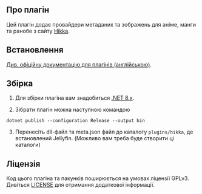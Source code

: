 ## Про плагін

Цей плагін додає провайдери метаданих та зображень для аніме, манги та ранобе з сайту [Hikka](https://hikka.io/).

## Встановлення

[Див. офіційну документацію для плагінів (англійською)](https://jellyfin.org/docs/general/server/plugins/index.html#installing).

## Збірка

1. Для збірки плагіна вам знадобиться [.NET 8.x](https://dotnet.microsoft.com/download/dotnet/8.0).

2. Зібрати плагін можна наступною командою

```
dotnet publish --configuration Release --output bin
```

3. Перенесіть dll-файл та meta.json файл до каталогу `plugins/hikka`, де встановлений Jellyfin. (Можливо вам треба буде створити ці каталоги)

## Ліцензія

Код цього плагіна та пакунків поширюється на умовах ліцензії GPLv3. Дивіться [LICENSE](./LICENSE) для отримання додаткової інформації.

